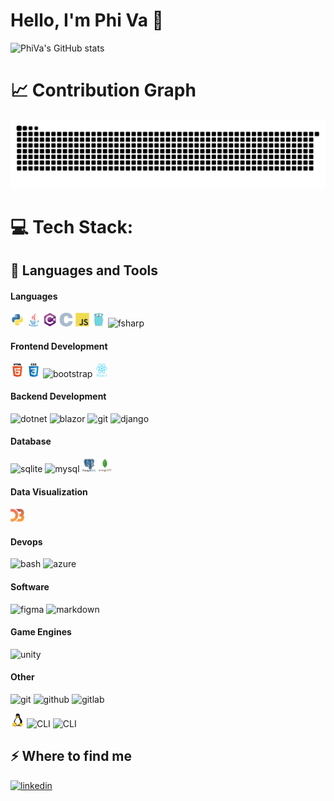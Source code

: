 <!--
Tutorial:
    https://www.youtube.com/watch?v=onUx22pgiBM
 -->

# Hello, I'm Phi Va 👋



<!-- https://github.com/anuraghazra/github-readme-stats -->
<!-- ![PhiVa's GitHub stats](https://github-readme-stats.vercel.app/api?username=PhiVaLo&show_icons=true&theme=radical&hide=stars,contribs&include_all_commits=true) -->
<!-- ![PhiVa's GitHub stats](https://github-readme-stats-git-master-phivalos-projects.vercel.app/api?username=PhiVaLo&show_icons=true&theme=radical&hide=stars,contribs&include_all_commits=true&count_private=true) -->

![PhiVa's GitHub stats](https://github-readme-stats-git-master-phivalos-projects.vercel.app/api?username=PhiVaLo&show_icons=true&theme=radical&hide=stars,contribs&include_all_commits=true&count_private=true&number_format=long)





<!-- Contributation -->
#  📈 Contribution Graph
<!--🔖Snake -->
<picture>
    <source media="(prefers-color-scheme: dark)" srcset="https://raw.githubusercontent.com/phivalo/phivalo/output/github-snake-dark.svg" />
    <source media="(prefers-color-scheme: light)" srcset="https://raw.githubusercontent.com/phivalo/phivalo/output/github-snake.svg" />
    <img alt="github-snake" src="https://raw.githubusercontent.com/phivalo/phivalo/output/github-snake.svg" />
</picture>






# 💻 Tech Stack:
<h2>🚀 Languages and Tools</h2>

<h4>Languages</h4>
<p>
<img src="https://raw.githubusercontent.com/devicons/devicon/master/icons/python/python-original.svg" alt="python"  height="22" /></a>
<img src="https://raw.githubusercontent.com/devicons/devicon/master/icons/java/java-original.svg" alt="java"  height="22" /></a>
<img src="https://raw.githubusercontent.com/devicons/devicon/master/icons/csharp/csharp-original.svg" alt="csharp"  height="22" /></a>
<img src="https://raw.githubusercontent.com/devicons/devicon/master/icons/c/c-original.svg" alt="c"  height="22" /></a>
<!-- <img src="https://raw.githubusercontent.com/devicons/devicon/master/icons/cplusplus/cplusplus-original.svg" alt="cplusplus"  height="22" /></a> -->
<img src="https://raw.githubusercontent.com/devicons/devicon/master/icons/javascript/javascript-original.svg" alt="javascript"  height="22" /></a>
<!-- <img src="https://raw.githubusercontent.com/devicons/devicon/master/icons/typescript/typescript-original.svg" alt="typescript"  height="22" /></a> -->
<img src="https://raw.githubusercontent.com/devicons/devicon/master/icons/go/go-original.svg" alt="go"  height="22" /></a>
<img src="https://upload.wikimedia.org/wikipedia/commons/6/66/F_Sharp_logo.svg" alt="fsharp"  height="22" /></a>
</p>


<h4>Frontend Development</h4>
<p>
<img src="https://raw.githubusercontent.com/devicons/devicon/master/icons/html5/html5-original-wordmark.svg" alt="html5"  height="22" /></a>
<img src="https://raw.githubusercontent.com/devicons/devicon/master/icons/css3/css3-original-wordmark.svg" alt="css3"  height="22" /></a>
<img src="https://upload.wikimedia.org/wikipedia/commons/thumb/b/b2/Bootstrap_logo.svg/2560px-Bootstrap_logo.svg.png" alt="bootstrap"  height="22" /></a>
<img src="https://raw.githubusercontent.com/devicons/devicon/master/icons/react/react-original-wordmark.svg" alt="react"  height="22" /></a>
<!-- <img src="https://raw.githubusercontent.com/devicons/devicon/master/icons/vuejs/vuejs-original-wordmark.svg" alt="vuejs"  height="22" /></a> -->
<!-- <img src="https://angular.io/assets/images/logos/angular/angular.svg" alt="angular"  height="22" /></a> -->
</p>


<h4>Backend Development</h4>
<p>
<img src="https://cdn.iconscout.com/icon/free/png-256/free-microsoft-dotnet-1175177.png?f=webp" alt="dotnet"  height="22" /></a>
<img src="https://upload.wikimedia.org/wikipedia/commons/d/d0/Blazor.png" alt="blazor"  height="22" /></a>
<img src="https://i.imgur.com/ewmrtGR.png" alt="git"  height="22" /></a>
<img src="https://cdn.worldvectorlogo.com/logos/django.svg" alt="django"  height="22" /></a>
</p>


<!-- <h4>Mobile App Development</h4> -->
<!-- <h4>AI/ML</h4> -->
<h4>Database</h4>
<p>
<img src="https://www.vectorlogo.zone/logos/sqlite/sqlite-icon.svg" alt="sqlite"  height="22" /></a>
<img src="https://pngimg.com/d/mysql_PNG23.png" alt="mysql"  height="22" /></a>
<img src="https://raw.githubusercontent.com/devicons/devicon/master/icons/postgresql/postgresql-original-wordmark.svg" alt="postgresql"  height="22" /></a>
<img src="https://raw.githubusercontent.com/devicons/devicon/master/icons/mongodb/mongodb-original-wordmark.svg" alt="mongodb"  height="22" /></a>
</p>


<h4>Data Visualization</h4>
<p>
<img src="https://raw.githubusercontent.com/devicons/devicon/master/icons/d3js/d3js-original.svg" alt="d3js"  height="22" /></a>
</p>



<h4>Devops</h4>
<p>
<img src="https://upload.wikimedia.org/wikipedia/commons/thumb/4/4b/Bash_Logo_Colored.svg/2048px-Bash_Logo_Colored.svg.png" alt="bash"  height="22" /></a>
<img src="https://www.vectorlogo.zone/logos/microsoft_azure/microsoft_azure-icon.svg" alt="azure"  height="22" /></a>
</p>



<!-- <h4>Backend as a Service(BaaS)</h4> -->



<!-- <h4>Testing</h4> -->
<h4>Software</h4>
<p>
<img src="https://www.vectorlogo.zone/logos/figma/figma-icon.svg" alt="figma"  height="22" /></a>
<img src="https://upload.wikimedia.org/wikipedia/commons/4/41/1280px_Markdown_with_White_Background.png" alt="markdown"  height="22" /></a>
</p>


<h4>Game Engines</h4>
<p>
<img src="https://img.icons8.com/ios_filled/200/FFFFFF/unity.png" alt="unity"  height="22" /></a>
</p>




<h4>Other</h4>
<p>
<img src="https://www.vectorlogo.zone/logos/git-scm/git-scm-icon.svg" alt="git"  height="22" /></a>
<img src="https://img.icons8.com/ios11/512/FFFFFF/github.png" alt="github"  height="22" /></a>
<img src="https://cdn4.iconfinder.com/data/icons/logos-and-brands/512/144_Gitlab_logo_logos-512.png" alt="gitlab"  height="22" /></a>

<img src="https://raw.githubusercontent.com/devicons/devicon/master/icons/linux/linux-original.svg" alt="linux"  height="22" /></a>
<img src="https://user-images.githubusercontent.com/7585388/27636865-e6505c60-5c0d-11e7-92d1-1adc1ac81a11.png" alt="CLI"  height="22" /></a>
<img src="https://upload.wikimedia.org/wikipedia/commons/2/2f/PowerShell_5.0_icon.png" alt="CLI"  height="22" /></a>
</p>














<h2>⚡️ Where to find me</h2>
<p><a target="_blank" href="https://www.linkedin.com/in/phivalo" style="display: inline-block;"><img src="https://img.shields.io/badge/linkedin-logo?style=for-the-badge&logo=linkedin&logoColor=white&color=%230a77b6" alt="linkedin" target="_blank" /></a></p>
